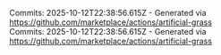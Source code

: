 Commits: 2025-10-12T22:38:56.615Z - Generated via https://github.com/marketplace/actions/artificial-grass
<br>
Commits: 2025-10-12T22:38:56.615Z - Generated via https://github.com/marketplace/actions/artificial-grass
<br>
